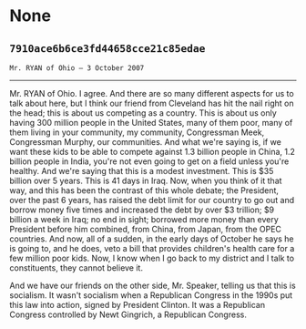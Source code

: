 # None
## `7910ace6b6ce3fd44658cce21c85edae`
`Mr. RYAN of Ohio — 3 October 2007`

---


Mr. RYAN of Ohio. I agree. And there are so many different aspects 
for us to talk about here, but I think our friend from Cleveland has 
hit the nail right on the head; this is about us competing as a 
country. This is about us only having 300 million people in the United 
States, many of them poor, many of them living in your community, my 
community, Congressman Meek, Congressman Murphy, our communities. And 
what we're saying is, if we want these kids to be able to compete 
against 1.3 billion people in China, 1.2 billion people in India, 
you're not even going to get on a field unless you're healthy. And 
we're saying that this is a modest investment. This is $35 billion over 
5 years. This is 41 days in Iraq. Now, when you think of it that way, 
and this has been the contrast of this whole debate; the President, 
over the past 6 years, has raised the debt limit for our country to go 
out and borrow money five times and increased the debt by over $3 
trillion; $9 billion a week in Iraq; no end in sight; borrowed more 
money than every President before him combined, from China, from Japan, 
from the OPEC countries. And now, all of a sudden, in the early days of 
October he says he is going to, and he does, veto a bill that provides 
children's health care for a few million poor kids. Now, I know when I 
go back to my district and I talk to constituents, they cannot believe 
it.

And we have our friends on the other side, Mr. Speaker, telling us 
that this is socialism. It wasn't socialism when a Republican Congress 
in the 1990s put this law into action, signed by President Clinton. It 
was a Republican Congress controlled by Newt Gingrich, a Republican 
Congress.